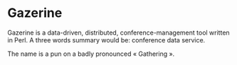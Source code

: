 # Gazerine

Gazerine is a data-driven, distributed, conference-management tool
written in Perl. A three words summary would be: conference data service.

The name is a pun on a badly pronounced « Gathering ».
